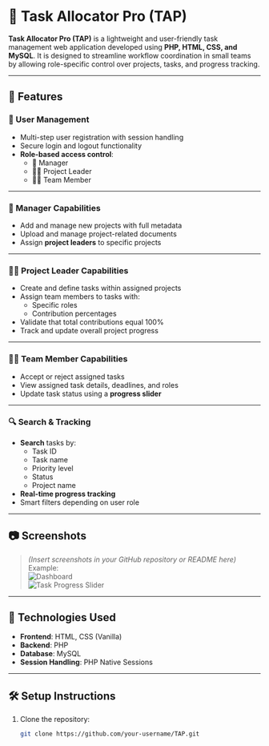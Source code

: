 # 📌 Task Allocator Pro (TAP)

**Task Allocator Pro (TAP)** is a lightweight and user-friendly task management web application developed using **PHP, HTML, CSS, and MySQL**. It is designed to streamline workflow coordination in small teams by allowing role-specific control over projects, tasks, and progress tracking.

---

## 🚀 Features

### 🔐 User Management
- Multi-step user registration with session handling
- Secure login and logout functionality
- **Role-based access control**:
  - 👤 Manager
  - 🧑‍🏫 Project Leader
  - 👨‍💻 Team Member

---

### 👤 Manager Capabilities
- Add and manage new projects with full metadata
- Upload and manage project-related documents
- Assign **project leaders** to specific projects

---

### 🧑‍🏫 Project Leader Capabilities
- Create and define tasks within assigned projects
- Assign team members to tasks with:
  - Specific roles
  - Contribution percentages
- Validate that total contributions equal 100%
- Track and update overall project progress

---

### 👨‍💻 Team Member Capabilities
- Accept or reject assigned tasks
- View assigned task details, deadlines, and roles
- Update task status using a **progress slider**

---

### 🔍 Search & Tracking
- **Search** tasks by:
  - Task ID
  - Task name
  - Priority level
  - Status
  - Project name
- **Real-time progress tracking**
- Smart filters depending on user role

---

## 📷 Screenshots

> *(Insert screenshots in your GitHub repository or README here)*  
> Example:  
> ![Dashboard](screenshots/dashboard.png)  
> ![Task Progress Slider](screenshots/progress_slider.png)

---

## 💾 Technologies Used
- **Frontend**: HTML, CSS (Vanilla)
- **Backend**: PHP
- **Database**: MySQL
- **Session Handling**: PHP Native Sessions

---

## 🛠️ Setup Instructions

1. Clone the repository:
   ```bash
   git clone https://github.com/your-username/TAP.git
